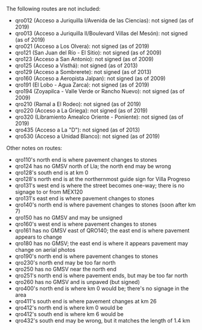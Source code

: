 The following routes are not included:
* qro012 (Acceso a Juriquilla I/Avenida de las Ciencias): not signed (as of 2019)
* qro013 (Acceso a Juriquilla II/Boulevard Villas del Mesón): not signed (as of 2019)
* qro021 (Acceso a Los Olvera): not signed (as of 2019)
* qro121 (San Juan del Río - El Sitio): not signed (as of 2009)
* qro123 (Acceso a San Antonio): not signed (as of 2009)
* qro125 (Acceso a Visthá): not signed (as of 2013)
* qro129 (Acceso a Sombrerete): not signed (as of 2013)
* qro160 (Acceso a Aeropista Jalpan): not signed (as of 2009)
* qro191 (El Lobo - Agua Zarca): not signed (as of 2019)
* qro194 (Zoyapilca - Valle Verde or Rancho Nuevo): not signed (as of 2009)
* qro210 (Ramal a El Rodeo): not signed (as of 2019)
* qro220 (Acceso a La Griega): not signed (as of 2019)
* qro320 (Libramiento Amealco Oriente - Poniente): not signed (as of 2019)
* qro435 (Acceso a La "D"): not signed (as of 2013)
* qro530 (Acceso a Unidad Blanco): not signed (as of 2019)

Other notes on routes:
* qro110's north end is where pavement changes to stones
* qro124 has no GMSV north of Lla; the north end may be wrong
* qro128's south end is at km 0
* qro128's north end is at the northernmost guide sign for Villa Progreso
* qro131's west end is where the street becomes one-way; there is no signage to or from MEX120
* qro131's east end is where pavement changes to stones
* qro140's north end is where pavement changes to stones (soon after km 7)
* qro150 has no GMSV and may be unsigned
* qro160's west end is where pavement changes to stones
* qro161 has no GMSV east of QRO140; the east end is where pavement appears to change
* qro180 has no GMSV; the east end is where it appears pavement may change on aerial photos
* qro190's north end is where pavement changes to stones
* qro230's north end may be too far north
* qro250 has no GMSV near the north end
* qro251's north end is where pavement ends, but may be too far north
* qro260 has no GMSV and is unpaved (but signed)
* qro400's north end is where km 0 would be; there's no signage in the area
* qro411's south end is where pavement changes at km 26
* qro412's north end is where km 0 would be
* qro412's south end is where km 6 would be
* qro432's south end may be wrong, but it matches the length of 1.4 km
